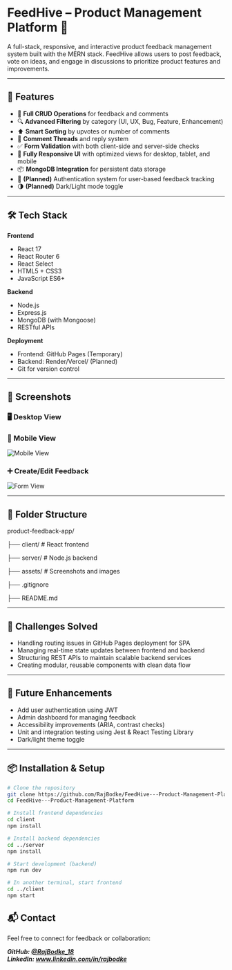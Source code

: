 # FeedHive – Product Management Platform 🐝

A full-stack, responsive, and interactive product feedback management system built with the MERN stack. FeedHive allows users to post feedback, vote on ideas, and engage in discussions to prioritize product features and improvements.

---

## 🚀 Features

- 🔄 **Full CRUD Operations** for feedback and comments
- 🔍 **Advanced Filtering** by category (UI, UX, Bug, Feature, Enhancement)
- ⬆️ **Smart Sorting** by upvotes or number of comments
- 💬 **Comment Threads** and reply system
- ✅ **Form Validation** with both client-side and server-side checks
- 📱 **Fully Responsive UI** with optimized views for desktop, tablet, and mobile
- 📦 **MongoDB Integration** for persistent data storage
- 🔐 **(Planned)** Authentication system for user-based feedback tracking
- 🌗 **(Planned)** Dark/Light mode toggle

---

## 🛠️ Tech Stack

**Frontend**
- React 17
- React Router 6
- React Select
- HTML5 + CSS3
- JavaScript ES6+

**Backend**
- Node.js
- Express.js
- MongoDB (with Mongoose)
- RESTful APIs

**Deployment**
- Frontend: GitHub Pages (Temporary)
- Backend: Render/Vercel/ (Planned)
- Git for version control

---

## 📸 Screenshots

### 🖥️ Desktop View


### 📱 Mobile View
![Mobile View](assets/mobile-view.png)

### ➕ Create/Edit Feedback
![Form View](assets/form-view.png)

---

## 📁 Folder Structure

<p> product-feedback-app/ </p>
<p> ├── client/ # React frontend </p>
<p> ├── server/ # Node.js backend </p>
<p> ├── assets/ # Screenshots and images </p>
<p> ├── .gitignore </p>
<p> ├── README.md </p>


---

## 🧠 Challenges Solved

- Handling routing issues in GitHub Pages deployment for SPA
- Managing real-time state updates between frontend and backend
- Structuring REST APIs to maintain scalable backend services
- Creating modular, reusable components with clean data flow

---

## 🔮 Future Enhancements

- Add user authentication using JWT
- Admin dashboard for managing feedback
- Accessibility improvements (ARIA, contrast checks)
- Unit and integration testing using Jest & React Testing Library
- Dark/light theme toggle

---

## 📦 Installation & Setup

```bash
# Clone the repository
git clone https://github.com/RajBodke/FeedHive---Product-Management-Platform.git
cd FeedHive---Product-Management-Platform

# Install frontend dependencies
cd client
npm install

# Install backend dependencies
cd ../server
npm install

# Start development (backend)
npm run dev

# In another terminal, start frontend
cd ../client
npm start
```

## 📬 Contact 
Feel free to connect for feedback or collaboration:
  
***GitHub: [@RajBodke_18](https://github.com/RajBodke)*** <br>
***LinkedIn: www.linkedin.com/in/rajbodke***
